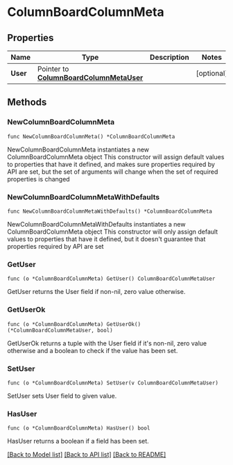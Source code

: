 # ColumnBoardColumnMeta

## Properties

Name | Type | Description | Notes
------------ | ------------- | ------------- | -------------
**User** | Pointer to [**ColumnBoardColumnMetaUser**](ColumnBoardColumnMetaUser.md) |  | [optional] 

## Methods

### NewColumnBoardColumnMeta

`func NewColumnBoardColumnMeta() *ColumnBoardColumnMeta`

NewColumnBoardColumnMeta instantiates a new ColumnBoardColumnMeta object
This constructor will assign default values to properties that have it defined,
and makes sure properties required by API are set, but the set of arguments
will change when the set of required properties is changed

### NewColumnBoardColumnMetaWithDefaults

`func NewColumnBoardColumnMetaWithDefaults() *ColumnBoardColumnMeta`

NewColumnBoardColumnMetaWithDefaults instantiates a new ColumnBoardColumnMeta object
This constructor will only assign default values to properties that have it defined,
but it doesn't guarantee that properties required by API are set

### GetUser

`func (o *ColumnBoardColumnMeta) GetUser() ColumnBoardColumnMetaUser`

GetUser returns the User field if non-nil, zero value otherwise.

### GetUserOk

`func (o *ColumnBoardColumnMeta) GetUserOk() (*ColumnBoardColumnMetaUser, bool)`

GetUserOk returns a tuple with the User field if it's non-nil, zero value otherwise
and a boolean to check if the value has been set.

### SetUser

`func (o *ColumnBoardColumnMeta) SetUser(v ColumnBoardColumnMetaUser)`

SetUser sets User field to given value.

### HasUser

`func (o *ColumnBoardColumnMeta) HasUser() bool`

HasUser returns a boolean if a field has been set.


[[Back to Model list]](../README.md#documentation-for-models) [[Back to API list]](../README.md#documentation-for-api-endpoints) [[Back to README]](../README.md)


